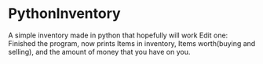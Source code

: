 # PythonInventory
A simple inventory made in python that hopefully will work
Edit one:
  Finished the program, now prints Items in inventory, Items worth(buying and selling), and the amount of money that you have on you.
